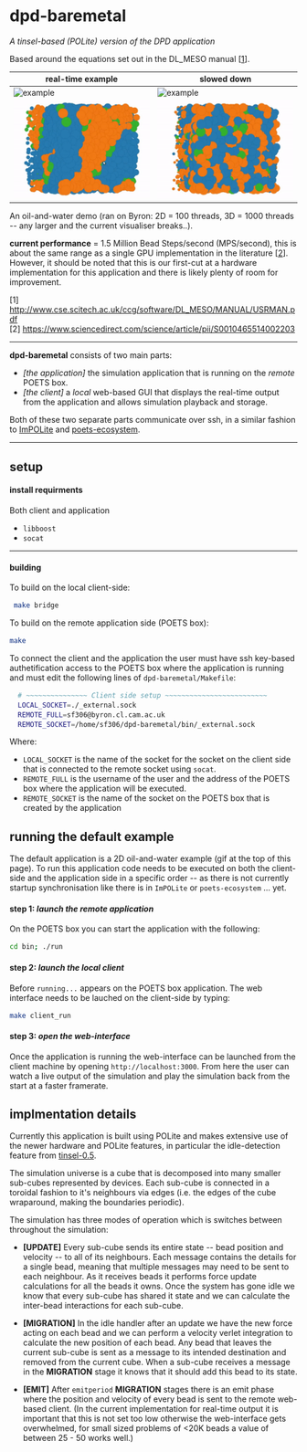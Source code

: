 # dpd-baremetal
_A tinsel-based (POLite) version of the DPD application_

Based around the equations set out in the DL_MESO manual [[1](http://www.cse.scitech.ac.uk/ccg/software/DL_MESO/MANUAL/USRMAN.pdf)].

| real-time example | slowed down |
| ----------------- | ----------- |
| ![example](gifs/dpd-baremetal-oil-and-water-realtime.gif) | ![example](gifs/dpd-baremetal-oil-and-water-slowed-start.gif) |
| ![example](gifs/dpd-baremetal-oil-and-water-3D-realtime.gif) | ![example](gifs/dpd-baremetal-oil-and-water-3D-slowed-down.gif) |

An oil-and-water demo (ran on Byron: 2D = 100 threads, 3D = 1000 threads -- any larger and the current visualiser breaks..).

__current performance__  = 1.5 Million Bead Steps/second (MPS/second), this is about the same range as a single GPU implementation in the literature [[2](https://www.sciencedirect.com/science/article/pii/S0010465514002203)]. However, it should be noted that this is our first-cut at a hardware implementation for this application and there is likely plenty of room for improvement.

[1] http://www.cse.scitech.ac.uk/ccg/software/DL_MESO/MANUAL/USRMAN.pdf <br />
[2] https://www.sciencedirect.com/science/article/pii/S0010465514002203 

--------------------------------------------------------------

__dpd-baremetal__ consists of two main parts:
* _[the application]_ the simulation application that is running on the _remote_ POETS box.
* _[the client]_ a _local_ web-based GUI that displays the real-time output from the application and allows simulation playback and storage.

Both of these two separate parts communicate over ssh, in a similar fashion to [ImPOLite](https://github.com/POETSII/ImPOLite) and [poets-ecosystem](https://github.com/POETSII/poets-ecosystem).

--------------------------------------------------------------

## setup

#### install requirments

Both client and application
* `libboost`
* `socat`

--------------------------------------------------------------

#### building

To build on the local client-side:
```bash
 make bridge 
```

To build on the remote application side (POETS box):
```bash
make
```

To connect the client and the application the user must have ssh key-based authetification access to the POETS box where the application is running and must edit the following lines of `dpd-baremetal/Makefile`:

```bash
  # ~~~~~~~~~~~~~~~ Client side setup ~~~~~~~~~~~~~~~~~~~~~~~~~
  LOCAL_SOCKET=./_external.sock
  REMOTE_FULL=sf306@byron.cl.cam.ac.uk
  REMOTE_SOCKET=/home/sf306/dpd-baremetal/bin/_external.sock
```
Where:
* `LOCAL_SOCKET` is the name of the socket for the socket on the client side that is connected to the remote socket using `socat`.
* `REMOTE_FULL` is the username of the user and the address of the POETS box where the application will be executed.
* `REMOTE_SOCKET` is the name of the socket on the POETS box that is created by the application


## running the default example

The default application is a 2D oil-and-water example (gif at the top of this page). To run this application code needs to be executed on both the client-side and the application side in a specific order -- as there is not currently startup synchronisation like there is in `ImPOLite` or `poets-ecosystem` ... yet. 

#### step 1: _launch the remote application_
On the POETS box you can start the application with the following:
```bash
cd bin; ./run
```

#### step 2: _launch the local client_
Before `running...` appears on the POETS box application. The web interface needs to be lauched on the client-side by typing:
```bash
make client_run
```

#### step 3: _open the web-interface_

Once the application is running the web-interface can be launched from the client machine by opening `http://localhost:3000`. From here the user can watch a live output of the simulation and play the simulation back from the start at a faster framerate. 

## implmentation details

Currently this application is built using POLite and makes extensive use of the newer hardware and POLite features, in particular the idle-detection feature from [tinsel-0.5](https://github.com/POETSII/tinsel/releases/tag/v0.5). 

The simulation universe is a cube that is decomposed into many smaller sub-cubes represented by devices. Each sub-cube is connected in a toroidal fashion to it's neighbours via edges (i.e. the edges of the cube wraparound, making the boundaries periodic). 

The simulation has three modes of operation which is switches between throughout the simulation:

* __[UPDATE]__ Every sub-cube sends its entire state -- bead position and velocity -- to all of its neighbours. Each message contains the details for a single bead, meaning that multiple messages may need to be sent to each neighbour. As it receives beads it performs force update calculations for all the beads it owns. Once the system has gone idle we know that every sub-cube has shared it state and we can calculate the inter-bead interactions for each sub-cube.

* __[MIGRATION]__ In the idle handler after an update we have the new force acting on each bead and we can perform a velocity verlet integration to calculate the new position of each bead. Any bead that leaves the current sub-cube is sent as a message to its intended destination and removed from the current cube. When a sub-cube receives a message in the __MIGRATION__ stage it knows that it should add this bead to its state. 

* __[EMIT]__ After `emitperiod` __MIGRATION__ stages there is an emit phase where the position and velocity of every bead is sent to the remote web-based client. (In the current implementation for real-time output it is important that this is not set too low otherwise the web-interface gets overwhelmed, for small sized problems of <20K beads a value of between 25 - 50 works well.) 


